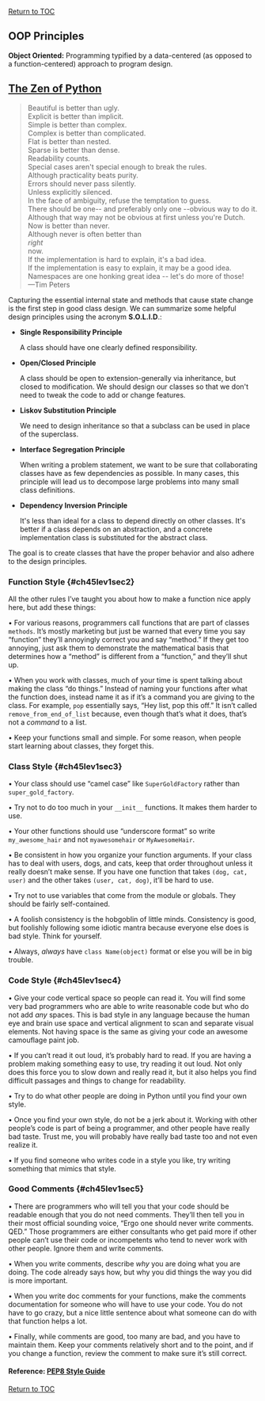 <a href="https://github.com/CyberTrainingUSAF/07-Python-Programming/blob/master/00-Table-of-Contents.md" rel="Return to TOC"> Return to TOC </a>

## OOP Principles

**Object Oriented:**  Programming typified by a data-centered \(as opposed to a function-centered\) approach to program design.

## [The Zen of Python](https://www.python.org/doc/humor/#id1)

> Beautiful is better than ugly.  
> Explicit is better than implicit.  
> Simple is better than complex.  
> Complex is better than complicated.  
> Flat is better than nested.  
> Sparse is better than dense.  
> Readability counts.  
> Special cases aren't special enough to break the rules.  
> Although practicality beats purity.  
> Errors should never pass silently.  
> Unless explicitly silenced.  
> In the face of ambiguity, refuse the temptation to guess.  
> There should be one-- and preferably only one --obvious way to do it.  
> Although that way may not be obvious at first unless you're Dutch.  
> Now is better than never.  
> Although never is often better than  
> _right_  
>  now.  
> If the implementation is hard to explain, it's a bad idea.  
> If the implementation is easy to explain, it may be a good idea.  
> Namespaces are one honking great idea -- let's do more of those!  
> —Tim Peters

Capturing the essential internal state and methods that cause state change is the first step in good class design. We can summarize some helpful design principles using the acronym **S.O.L.I.D**.:

* **Single Responsibility Principle**

  A class should have one clearly defined responsibility.

* **Open/Closed Principle**

  A class should be open to extension-generally via inheritance, but closed to modification. We should design our classes so that we don't need to tweak the code to add or change features.

* **Liskov Substitution Principle**

  We need to design inheritance so that a subclass can be used in place of the superclass.

* **Interface Segregation Principle**

  When writing a problem statement, we want to be sure that collaborating classes have as few dependencies as possible. In many cases, this principle will lead us to decompose large problems into many small class definitions.

* **Dependency Inversion Principle**

  It's less than ideal for a class to depend directly on other classes. It's better if a class depends on an abstraction, and a concrete implementation class is substituted for the abstract class.

The goal is to create classes that have the proper behavior and also adhere to the design principles.

### Function Style {#ch45lev1sec2}

All the other rules I’ve taught you about how to make a function nice apply here, but add these things:

• For various reasons, programmers call functions that are part of classes `methods`. It’s mostly marketing but just be warned that every time you say “function” they’ll annoyingly correct you and say “method.” If they get too annoying, just ask them to demonstrate the mathematical basis that determines how a “method” is different from a “function,” and they’ll shut up.

• When you work with classes, much of your time is spent talking about making the class “do things.” Instead of naming your functions after what the function does, instead name it as if it’s a command you are giving to the class. For example, `pop` essentially says, “Hey list, pop this off.” It isn’t called `remove_from_end_of_list` because, even though that’s what it does, that’s not a _command_ to a list.

• Keep your functions small and simple. For some reason, when people start learning about classes, they forget this.

### Class Style {#ch45lev1sec3}

• Your class should use “camel case” like `SuperGoldFactory` rather than `super_gold_factory`.

• Try not to do too much in your `__init__` functions. It makes them harder to use.

• Your other functions should use “underscore format” so write `my_awesome_hair` and not `myawesomehair` or `MyAwesomeHair`.

• Be consistent in how you organize your function arguments. If your class has to deal with users, dogs, and cats, keep that order throughout unless it really doesn’t make sense. If you have one function that takes `(dog, cat, user)` and the other takes `(user, cat, dog)`, it’ll be hard to use.

• Try not to use variables that come from the module or globals. They should be fairly self-contained.

• A foolish consistency is the hobgoblin of little minds. Consistency is good, but foolishly following some idiotic mantra because everyone else does is bad style. Think for yourself.

• Always, _always_ have `class Name(object)` format or else you will be in big trouble.

### Code Style {#ch45lev1sec4}

• Give your code vertical space so people can read it. You will find some very bad programmers who are able to write reasonable code but who do not add _any_ spaces. This is bad style in any language because the human eye and brain use space and vertical alignment to scan and separate visual elements. Not having space is the same as giving your code an awesome camouflage paint job.

• If you can’t read it out loud, it’s probably hard to read. If you are having a problem making something easy to use, try reading it out loud. Not only does this force you to slow down and really read it, but it also helps you find difficult passages and things to change for readability.

• Try to do what other people are doing in Python until you find your own style.

• Once you find your own style, do not be a jerk about it. Working with other people’s code is part of being a programmer, and other people have really bad taste. Trust me, you will probably have really bad taste too and not even realize it.

• If you find someone who writes code in a style you like, try writing something that mimics that style.

### Good Comments {#ch45lev1sec5}

• There are programmers who will tell you that your code should be readable enough that you do not need comments. They’ll then tell you in their most official sounding voice, “Ergo one should never write comments. QED.” Those programmers are either consultants who get paid more if other people can’t use their code or incompetents who tend to never work with other people. Ignore them and write comments.

• When you write comments, describe _why_ you are doing what you are doing. The code already says how, but why you did things the way you did is more important.

• When you write doc comments for your functions, make the comments documentation for someone who will have to use your code. You do not have to go crazy, but a nice little sentence about what someone can do with that function helps a lot.

• Finally, while comments are good, too many are bad, and you have to maintain them. Keep your comments relatively short and to the point, and if you change a function, review the comment to make sure it’s still correct.

#### Reference: [PEP8 Style Guide](https://www.python.org/dev/peps/pep-0008/)

<a href="https://github.com/CyberTrainingUSAF/07-Python-Programming/blob/master/05_oop/06_oop_terminology.md" > Return to TOC </a>
